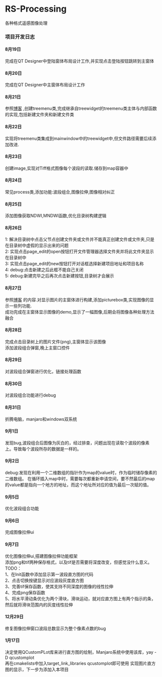 # RS-Processing

各种格式遥感图像处理

### 项目开发日志

#### **8月19日**

完成在QT Designer中登陆窗体布局设计工作,并实现点击登陆按钮跳转到主窗体

#### **8月20日**

完成在QT Designer中主窗体布局设计工作

#### **8月21日**

参照<a href="https://blog.csdn.net/qq_37386287/article/details/107885260" target="_blank">博客</a>
,创建treemenu类,完成继承自treewidget的treemenu类主体与内部函数的实现,包括新建文件夹和新建文件类

#### **8月22日**

实现将treemenu类集成到mainwindow中的treewidget中,但文件路径需要后续添加改进.

#### **8月23日**

创建image,实现对Tiff格式图像每个波段的读取.储存到map容器中

#### **8月24日**

常见process类,添加功能:波段组合,图像拉伸,图像相对纠正

#### **8月25日**

添加图像获取NDWI,MNDWI函数,优化目录树构建逻辑

#### **8月26日**

1: 解决目录树中点击父节点创建文件夹或文件并不能真正创建文件或文件夹,只是在目录树中虚假的显示出来的问题  
2: 实现点击page_edit的open按钮打开文件管理器选择文件夹并将此文件夹显示在目录树中  
3: 实现点击page_edit的new按钮打开对话框选择新建项目地址和项目名称  
4: debug:点击新建之后此框不能自己关闭                     
5: debug:新建完毕之后再次点击新建按钮,目录树才会展示

#### **8月27日**

参照<a href="https://blog.csdn.net/liyuanbhu/article/details/46687495">博客</a>
的内容.对显示图片的主窗体进行构建,添加picturebox类,实现图像的显示一些列功能.  
成功完成在主窗体显示图像的demo,显示了一幅图像,后期会将图像各种处理方法融合

#### **8月28日**

完成点击目录树上的图片文件(png),主窗体显示该图像  
添加波段组合弹窗,晚上主窗口控件

#### **8月29日**
对波段组合弹窗进行优化，链接处理函数

#### **8月30日**
对波段组合功能进行debug

#### **8月31日**
折腾电脑，manjaro和windows双系统

#### **9月1日**
发现bug,波段组合后图像为灰白的，经过排查，问题出现在读取个波段的像素上。导致每个波段所存的数据是一样的。

#### **9月2日**
debug:发现在利用一个二维数组的指针作为map的value时，作为临时储存像素的二维数组。
在循环插入map中时，需要每次都重新申请空间，要不然最后的map的value都是指向一个地方的地址，而这个地址所对应的值为最后一次赋的值。

#### **9月5日**
优化波段组合功能

#### **9月6日**
完成图像拉伸ui

#### **9月7日**
优化图像拉伸ui,搭建图像拉伸功能框架  
添加png和tif两种保存格式，以及tif是否需要将深度改变，但感觉没什么意义。  
TODO：  
1、在Init函数中添加显示第一波段直方图的代码  
2、点击切换按键显示对应波段灰度直方图  
3、完善tif保存函数，使其支持不同深度的图像的线性拉伸  
4、完成png保存函数  
5、将水平滑动条优化为两个滑块，滑块运动，就对应直方图上有两个指示的条，然后就将滑块范围内的灰度线性拉伸

#### **12月29日**
修复图像拉伸窗口波段总数显示为整个像素点数的bug

#### **1月17日**
决定使用QCustomPLot库来进行直方图的绘制，Manjaro系统中使用该库，yay -D qcustomplot  
再在cmakelists中加入target_link_libraries qcustomplot即可使用
实现图片直方图的显示，下一步为添加入本项目